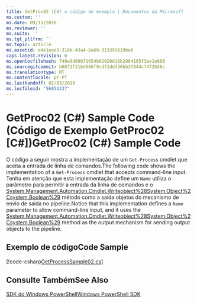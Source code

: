 ```yaml
---
title: GetProc02 (C#) o código de exemplo | Documentos da Microsoft
ms.custom: ''
ms.date: 09/13/2016
ms.reviewer: ''
ms.suite: ''
ms.tgt_pltfrm: ''
ms.topic: article
ms.assetid: e4e1eee3-316b-43a4-8a60-313391619be6
caps.latest.revision: 6
ms.openlocfilehash: 740e8d60b71654b82020d16b2964165f3ee1e600
ms.sourcegitcommit: b6871f21bd666f9cd71dd336bb3f844cf472b56c
ms.translationtype: MT
ms.contentlocale: pt-PT
ms.lasthandoff: 02/03/2019
ms.locfileid: "56851227"
---
```

# <a name="getproc02-c-sample-code"></a><span data-ttu-id="28446-102">GetProc02 (C#) Sample Code (Código de Exemplo GetProc02 [C#])</span><span class="sxs-lookup"><span data-stu-id="28446-102">GetProc02 (C#) Sample Code</span></span>

<span data-ttu-id="28446-103">O código a seguir mostra a implementação de um `Get-Process` cmdlet que aceita a entrada de linha de comandos.</span><span class="sxs-lookup"><span data-stu-id="28446-103">The following code shows the implementation of a `Get-Process` cmdlet that accepts command-line input.</span></span> <span data-ttu-id="28446-104">Tenha em atenção que esta implementação define um `Name` utiliza o parâmetro para permitir a entrada da linha de comandos e o [System.Management.Automation.Cmdlet.Writeobject%28System.Object%2Csystem.Boolean%29](/dotnet/api/System.Management.Automation.Cmdlet.WriteObject%28System.Object%2CSystem.Boolean%29) método como a saída objetos do mecanismo de envio de saída no pipeline.</span><span class="sxs-lookup"><span data-stu-id="28446-104">Notice that this implementation defines a `Name` parameter to allow command-line input, and it uses the [System.Management.Automation.Cmdlet.Writeobject%28System.Object%2Csystem.Boolean%29](/dotnet/api/System.Management.Automation.Cmdlet.WriteObject%28System.Object%2CSystem.Boolean%29) method as the output mechanism for sending output objects to the pipeline.</span></span>

## <a name="code-sample"></a><span data-ttu-id="28446-105">Exemplo de código</span><span class="sxs-lookup"><span data-stu-id="28446-105">Code Sample</span></span>

[!code-csharp[GetProcessSample02.cs](../../powershell-sdk-samples/SDK-2.0/csharp/GetProcessSample02/GetProcessSample02.cs#L11-L76 "GetProcessSample02.cs")]

## <a name="see-also"></a><span data-ttu-id="28446-106">Consulte Também</span><span class="sxs-lookup"><span data-stu-id="28446-106">See Also</span></span>

[<span data-ttu-id="28446-107">SDK do Windows PowerShell</span><span class="sxs-lookup"><span data-stu-id="28446-107">Windows PowerShell SDK</span></span>](../windows-powershell-reference.md)